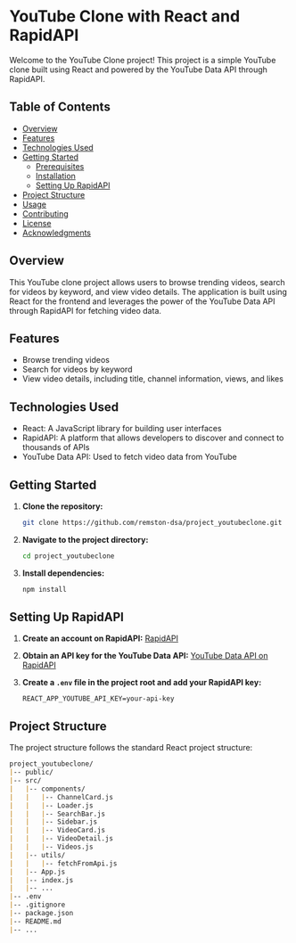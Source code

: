 # YouTube Clone with React and RapidAPI

Welcome to the YouTube Clone project! This project is a simple YouTube clone built using React and powered by the YouTube Data API through RapidAPI.

## Table of Contents

- [Overview](#overview)
- [Features](#features)
- [Technologies Used](#technologies-used)
- [Getting Started](#getting-started)
  - [Prerequisites](#prerequisites)
  - [Installation](#installation)
  - [Setting Up RapidAPI](#setting-up-rapidapi)
- [Project Structure](#project-structure)
- [Usage](#usage)
- [Contributing](#contributing)
- [License](#license)
- [Acknowledgments](#acknowledgments)

## Overview

This YouTube clone project allows users to browse trending videos, search for videos by keyword, and view video details. The application is built using React for the frontend and leverages the power of the YouTube Data API through RapidAPI for fetching video data.

## Features

- Browse trending videos
- Search for videos by keyword
- View video details, including title, channel information, views, and likes

## Technologies Used

- React: A JavaScript library for building user interfaces
- RapidAPI: A platform that allows developers to discover and connect to thousands of APIs
- YouTube Data API: Used to fetch video data from YouTube

## Getting Started


1. **Clone the repository:**
    ```bash
    git clone https://github.com/remston-dsa/project_youtubeclone.git
    ```

2. **Navigate to the project directory:**
    ```bash
    cd project_youtubeclone
    ```

3. **Install dependencies:**
    ```bash
    npm install
    ```

## Setting Up RapidAPI

1. **Create an account on RapidAPI:**
    [RapidAPI](https://rapidapi.com/)

2. **Obtain an API key for the YouTube Data API:**
    [YouTube Data API on RapidAPI](https://rapidapi.com/youtube.videos/api/youtube-videos1)

3. **Create a `.env` file in the project root and add your RapidAPI key:**
    ```env
    REACT_APP_YOUTUBE_API_KEY=your-api-key
    ```

## Project Structure

The project structure follows the standard React project structure:

```markdown
project_youtubeclone/
|-- public/
|-- src/
|   |-- components/
|   |   |-- ChannelCard.js
|   |   |-- Loader.js
|   |   |-- SearchBar.js
|   |   |-- Sidebar.js
|   |   |-- VideoCard.js
|   |   |-- VideoDetail.js
|   |   |-- Videos.js
|   |-- utils/
|   |   |-- fetchFromApi.js
|   |-- App.js
|   |-- index.js
|   |-- ...
|-- .env
|-- .gitignore
|-- package.json
|-- README.md
|-- ...
